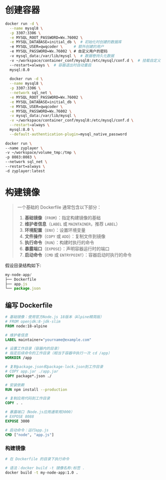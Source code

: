 # 创建容器

```sh
docker run -d \
  --name mysql8 \
  -p 3307:3306 \
  -e MYSQL_ROOT_PASSWORD=Wx.76002 \
  -e MYSQL_DATABASE=initial_db \  # 初始化时创建的数据库
  -e MYSQL_USER=qwqcoder \     # 额外创建的用户
  -e MYSQL_PASSWORD=Wx.76002 \ # 自定义用户的密码
  -v mysql_data:/var/lib/mysql \  # 数据卷持久化数据
  -v ~/workspace/container_conf/mysql8:/etc/mysql/conf.d \  # 挂载自定义配置文件
  --restart=always \  # 容器退出时自动重启
  mysql:8.0
  
  docker run -d \
  --name mysql8 \
  -p 3307:3306 \
  --network sql_net \
  -e MYSQL_ROOT_PASSWORD=Wx.76002 \
  -e MYSQL_DATABASE=initial_db \
  -e MYSQL_USER=qwqcoder \
  -e MYSQL_PASSWORD=Wx.76002 \
  -v mysql_data:/var/lib/mysql \
  -v ~/workspace/container_conf/mysql8:/etc/mysql/conf.d \
  --restart=always \
  mysql:8.0 \
  --default-authentication-plugin=mysql_native_password
  
docker run \
--name zyplayer \
-v ~/workspace/volume_tmp:/tmp \
-p 8083:8083 \
--network sql_net \
--restart=always \
-d zyplayer:latest
```



# 构建镜像

> 一个基础的 Dockerfile 通常包含以下部分：
>
> 1. **基础镜像**（`FROM`）：指定构建镜像的基础
> 2. **维护者信息**（`LABEL` 或 `MAINTAINER`，推荐 `LABEL`）
> 3. **环境配置**（`ENV`）：设置环境变量
> 4. **文件操作**（`COPY` 或 `ADD`）：复制文件到镜像
> 5. **执行命令**（`RUN`）：构建时执行的命令
> 6. **暴露端口**（`EXPOSE`）：声明容器运行时的端口
> 7. **启动命令**（`CMD` 或 `ENTRYPOINT`）：容器启动时执行的命令

假设目录结构如下: 

```js
my-node-app/
├── Dockerfile
├── app.js
└── package.json
```

## 编写 Dockerfile

```dockerfile
# 基础镜像：使用官方Node.js 18版本（Alpine精简版）
# FROM openjdk:8-jdk-slim
FROM node:18-alpine

# 维护者信息
LABEL maintainer="yourname@example.com"

# 设置工作目录（容器内的目录）
# 指定后续命令的工作目录（相当于容器中执行一次 cd /app）
WORKDIR /app

# 复制package.json和package-lock.json到工作目录
# COPY app.jar ./app.jar
COPY package*.json ./

# 安装依赖
RUN npm install --production

# 复制应用代码到工作目录
COPY . .

# 暴露端口（Node.js应用通常用3000）
# EXPOSE 8088
EXPOSE 3000

# 启动命令：运行app.js
CMD ["node", "app.js"]

```

### 构建镜像

```sh
# 在 Dockerfile 的目录下执行命令

# 语法：docker build -t 镜像名称:标签 .
docker build -t my-node-app:1.0 .
```

